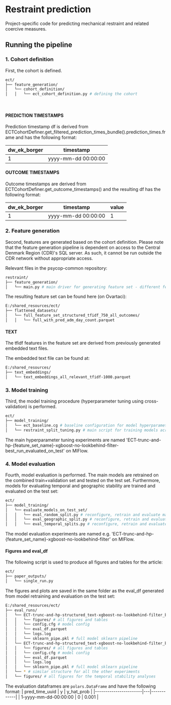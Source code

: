 # Restraint prediction
Project-specific code for predicting mechanical restraint and related coercive measures. 

## Running the pipeline

### 1. Cohort definition
First, the cohort is defined. 
```bash
ect/  
├── feature_generation/ 
│   └── cohort_definition/
│   │   └── ect_cohort_definition.py # defining the cohort
```

<br />


#### PREDICTION TIMESTAMPS
Prediction timestamp df is derived from ECTCohortDefiner.get_filtered_prediction_times_bundle().prediction_times.frame and has the following format:

| dw_ek_borger | timestamp           |
|--------------|---------------------|
| 1            | yyyy-mm-dd 00:00:00 |


#### OUTCOME TIMESTAMPS
Outcome timestamps are derived from ECTCohortDefiner.get_outcome_timestamps() and the resulting df has the following format:

| dw_ek_borger | timestamp       | value        |
|--------------|---------------------|---------------------|
| 1            | yyyy-mm-dd 00:00:00 | 1|


### 2. Feature generation
Second, features are generated based on the cohort definition. Please note that the feature generation pipeline is dependent on access to the Central Denmark Region (CDR)'s SQL server. As such, it cannot be run outside the CDR network without appropriate access.

Relevant files in the psycop-common repository: 
```bash
restraint/  
├── feature_generation/ 
│   └── main.py # main driver for generating feature set - different feature layers are defined in the script
```

The resulting feature set can be found here (on Ovartaci): 
```bash
E:/shared_resources/ect/  
├── flattened_datasets/ 
│   └── full_feature_set_structured_tfidf_750_all_outcomes/
│   │   └── full_with_pred_adm_day_count.parquet
```

#### TEXT
The tfidf features in the feature set are derived from previously generated embedded text files.

The embedded text file can be found at:
```bash
E:/shared_resources/
├── text_embeddings/ 
│   └── text_embeddings_all_relevant_tfidf-1000.parquet
```

### 3. Model training
Third, the model training procedure (hyperparameter tuning using cross-validation) is performed.

```bash
ect/ 
├── model_training/
│   └── ect_baseline.cg # baseline configuration for model hyperparameter tuning
│   └── restraint_split_tuning.py # main script for training models across three different feature set: only strcutured features, only text features, and both
```

The main hyperparameter tuning experiments are named 'ECT-trunc-and-hp-{feature_set_name}-xgboost-no-lookbehind-filter-best_run_evaluated_on_test' on MlFlow.

### 4. Model evaluation
Fourth, model evaluation is performed. The main models are retrained on the combined train+validation set and tested on the test set. Furthermore, models for evaluating temporal and geographic stability are trained and evaluated on the test set:

```bash
ect/
├── model_training/
│   └── evaluate_models_on_test_set/
│   │   └── eval_random_split.py # reconfigure, retrain and evaluate main model
│   │   └── eval_geographic_split.py # reconfigure, retrain and evaluate geographic stability (trained on east and west sites, evaluated on central sites)
│   │   └── eval_temporal_splits.py # reconfigure, retrain and evaluate temporal stability
```

The model evaluation experiments are named e.g. 'ECT-trunc-and-hp-{feature_set_name}-xgboost-no-lookbehind-filter' on MlFlow.

#### Figures and eval_df

The following script is used to produce all figures and tables for the article:

```bash
ect/
├── paper_outputs/
│   └── single_run.py
```

The figures and plots are saved in the same folder as the eval_df generated from model retraining and evaluation on the test set:

```bash
E:/shared_resources/ect/
├── eval_runs/
│   └── ECT-trunc-and-hp-structured_text-xgboost-no-lookbehind-filter_best_run_evaluated_on_test/
│   │   └── figures/ # all figures and tables
│   │   └── config.cfg # model config
│   │   └── eval_df.parquet
│   │   └── logs.log
│   │   └── sklearn_pipe.pkl # full model sklearn pipeline
│   └── ECT-trunc-and-hp-structured_text-xgboost-no-lookbehind-filter_best_run_evaluated_on_geographic_test/
│   │   └── figures/ # all figures and tables
│   │   └── config.cfg # model config
│   │   └── eval_df.parquet
│   │   └── logs.log
│   │   └── sklearn_pipe.pkl # full model sklearn pipeline
│   └── * # similar structure for all the other experiments
│   └── figures/ # all figures for the temporal stability analyses
```

The evaluation dataframes are `polars.DataFrame` and have the following format:
| pred_time_uuid        | y | y_hat_prob |
|-----------------------|---|------------|
| 1-yyyy-mm-dd-00:00:00 | 0 | 0.001      |
